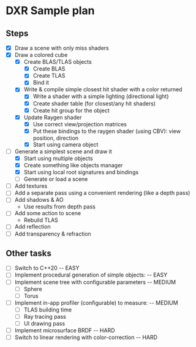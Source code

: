 # DXR Sample plan

## Steps

- [x] Draw a scene with only miss shaders
- [x] Draw a colored cube
    - [x] Create BLAS/TLAS objects
        - [x] Create BLAS
        - [x] Create TLAS
        - [x] Bind it
    - [x] Write & compile simple closest hit shader with a color returned
        - [x] Write a shader with a simple lighting (directional light)
        - [x] Create shader table (for closest/any hit shaders)
        - [x] Create hit group for the object
    - [x] Update Raygen shader
        - [x] Use correct view/projection matrices
        - [x] Put these bindings to the raygen shader (using CBV): view position, direction
        - [x] Start using camera object
- [ ] Generate a simplest scene and draw it
    - [x] Start using multiple objects
    - [x] Create something like objects manager
    - [x] Start using local root signatures and bindings
    - [ ] Generate or load a scene
- [ ] Add textures
- [ ] Add a separate pass using a convenient rendering (like a depth pass)
- [ ] Add shadows & AO
    * Use results from depth pass
- [ ] Add some action to scene
    * Rebuild TLAS
- [ ] Add reflection
- [ ] Add transparency & refraction

## Other tasks

- [ ] Switch to C++20 -- EASY
- [ ] Implement procedural generation of simple objects: -- EASY
- [ ] Implement scene tree with configurable parameters -- MEDIUM
    - [ ] Sphere
    - [ ] Torus
- [ ] Implement in-app profiler (configurable) to measure: -- MEDIUM
    - [ ] TLAS building time
    - [ ] Ray tracing pass
    - [ ] UI drawing pass
- [ ] Implement microsurface BRDF -- HARD
- [ ] Switch to linear rendering with color-correction -- HARD

